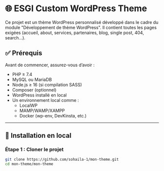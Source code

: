 # 🌐 ESGI Custom WordPress Theme

Ce projet est un thème WordPress personnalisé développé dans le cadre du module "Développement de thème WordPress". Il contient toutes les pages exigées (accueil, about, services, partenaires, blog, single post, 404, search...).

## ✅ Prérequis

Avant de commencer, assurez-vous d’avoir :

- PHP ≥ 7.4
- MySQL ou MariaDB
- Node.js ≥ 16 (si compilation SASS)
- Composer (optionnel)
- WordPress installé en local
- Un environnement local comme :
  - LocalWP
  - MAMP/WAMP/XAMPP
  - Docker (wp-env, DevKinsta, etc.)

---

## 🚀 Installation en local

### Étape 1 : Cloner le projet

```bash
git clone https://github.com/sohaila-1/mon-theme.git
cd mon-theme/mon-theme
